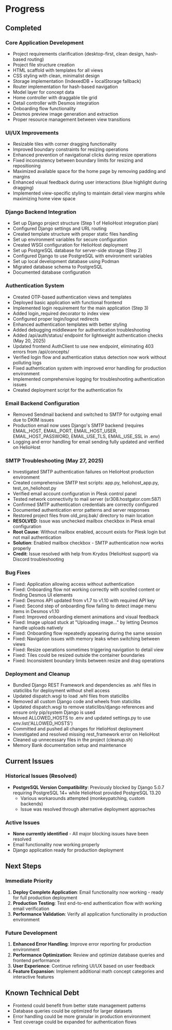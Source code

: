 <!-- filepath: /home/micha/Documents/Coding/2025/MathMuseums/.memory-bank/progress.md -->
# Progress

## Completed

### Core Application Development
- Project requirements clarification (desktop-first, clean design, hash-based routing)
- Project file structure creation
- HTML scaffold with templates for all views
- CSS styling with clean, minimalist design
- Storage implementation (IndexedDB + localStorage fallback)
- Router implementation for hash-based navigation
- Model layer for concept data
- Home controller with draggable tile grid
- Detail controller with Desmos integration
- Onboarding flow functionality
- Desmos preview image generation and extraction
- Proper resource management between view transitions

### UI/UX Improvements
- Resizable tiles with corner dragging functionality
- Improved boundary constraints for resizing operations
- Enhanced prevention of navigational clicks during resize operations
- Fixed inconsistency between boundary limits for resizing and repositioning
- Maximized available space for the home page by removing padding and margins
- Enhanced visual feedback during user interactions (blue highlight during dragging)
- Implemented view-specific styling to maintain detail view margins while maximizing home view space

### Django Backend Integration
- Set up Django project structure (Step 1 of HelioHost integration plan)
- Configured Django settings and URL routing
- Created template structure with proper static files handling
- Set up environment variables for secure configuration
- Created WSGI configuration for HelioHost deployment
- Set up PostgreSQL database for server-side storage (Step 2)
- Configured Django to use PostgreSQL with environment variables
- Set up local development database using Podman
- Migrated database schema to PostgreSQL
- Documented database configuration

### Authentication System
- Created OTP-based authentication views and templates
- Deployed basic application with functional frontend
- Implemented login requirement for the main application (Step 3)
- Added login_required decorator to index view
- Configured proper login/logout redirects
- Enhanced authentication templates with better styling
- Added debugging middleware for authentication troubleshooting
- Added /api/auth/status/ endpoint for lightweight authentication checks (May 20, 2025)
- Updated frontend AuthClient to use new endpoint, eliminating 403 errors from /api/concepts/
- Verified login flow and authentication status detection now work without polluting logs
- Fixed authentication system with improved error handling for production environment
- Implemented comprehensive logging for troubleshooting authentication issues 
- Created deployment script for the authentication fix

### Email Backend Configuration
- Removed Sendmail backend and switched to SMTP for outgoing email due to DKIM issues
- Production email now uses Django's SMTP backend (requires EMAIL_HOST, EMAIL_PORT, EMAIL_HOST_USER, EMAIL_HOST_PASSWORD, EMAIL_USE_TLS, EMAIL_USE_SSL in .env)
- Logging and error handling for email sending fully updated and verified on HelioHost

### SMTP Troubleshooting (May 27, 2025)
- Investigated SMTP authentication failures on HelioHost production environment
- Created comprehensive SMTP test scripts: app.py, heliohost_app.py, test_on_heliohost.py
- Verified email account configuration in Plesk control panel
- Tested network connectivity to mail server (sr308.hostgator.com:587)
- Confirmed SMTP authentication credentials are correctly configured
- Documented authentication error patterns and server responses
- Restored project files from old_proj.bak/ directory to main location
- **RESOLVED**: Issue was unchecked mailbox checkbox in Plesk email configuration
- **Root Cause**: Without mailbox enabled, account exists for Plesk login but not mail authentication
- **Solution**: Enabled mailbox checkbox - SMTP authentication now works properly
- **Credit**: Issue resolved with help from Krydos (HelioHost support) via Discord troubleshooting

### Bug Fixes
- Fixed: Application allowing access without authentication
- Fixed: Onboarding flow not working correctly with scrolled content or finding Desmos UI elements
- Fixed: Desmos API updated from v1.7 to v1.10 with required API key
- Fixed: Second step of onboarding flow failing to detect image menu items in Desmos v1.10
- Fixed: Improved onboarding element animations and visual feedback
- Fixed: Image upload stuck at "Uploading image..." by letting Desmos handle uploads natively
- Fixed: Onboarding flow repeatedly appearing during the same session
- Fixed: Navigation issues with memory leaks when switching between views
- Fixed: Resize operations sometimes triggering navigation to detail view
- Fixed: Tiles could be resized outside the container boundaries
- Fixed: Inconsistent boundary limits between resize and drag operations

### Deployment and Cleanup
- Bundled Django REST Framework and dependencies as .whl files in staticlibs for deployment without shell access
- Updated dispatch.wsgi to load .whl files from staticlibs
- Removed all custom Django code and wheels from staticlibs
- Updated dispatch.wsgi to remove staticlibs/django references and ensure only pip/system Django is used
- Moved ALLOWED_HOSTS to .env and updated settings.py to use env.list('ALLOWED_HOSTS')
- Committed and pushed all changes for HelioHost deployment
- Investigated and resolved missing rest_framework error on HelioHost
- Cleaned up unnecessary files in the project (cleanup.sh)
- Memory Bank documentation setup and maintenance

## Current Issues

### Historical Issues (Resolved)
- **PostgreSQL Version Compatibility**: Previously blocked by Django 5.0.7 requiring PostgreSQL 14+ while HelioHost provided PostgreSQL 13.20
  - Various workarounds attempted (monkeypatching, custom backends)
  - Issue was resolved through alternative deployment approaches

### Active Issues
- **None currently identified** - All major blocking issues have been resolved
- Email functionality now working properly
- Django application ready for production deployment

## Next Steps

### Immediate Priority
1. **Deploy Complete Application**: Email functionality now working - ready for full production deployment
2. **Production Testing**: Test end-to-end authentication flow with working email verification
3. **Performance Validation**: Verify all application functionality in production environment

### Future Development
1. **Enhanced Error Handling**: Improve error reporting for production environment
2. **Performance Optimization**: Review and optimize database queries and frontend performance
3. **User Experience**: Continue refining UI/UX based on user feedback
4. **Feature Expansion**: Implement additional math concept categories and interactive features

## Known Technical Debt
- Frontend could benefit from better state management patterns
- Database queries could be optimized for larger datasets
- Error handling could be more granular in production environment
- Test coverage could be expanded for authentication flows
